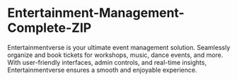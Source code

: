# Entertainment-Management-Complete-ZIP
Entertainmentverse is your ultimate event management solution. Seamlessly organize and book tickets for workshops, music, dance events, and more. With user-friendly interfaces, admin controls, and real-time insights, Entertainmentverse ensures a smooth and enjoyable experience.
